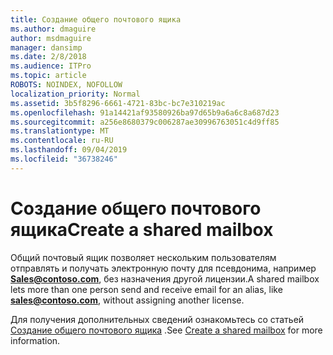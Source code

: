```yaml
---
title: Создание общего почтового ящика
ms.author: dmaguire
author: msdmaguire
manager: dansimp
ms.date: 2/8/2018
ms.audience: ITPro
ms.topic: article
ROBOTS: NOINDEX, NOFOLLOW
localization_priority: Normal
ms.assetid: 3b5f8296-6661-4721-83bc-bc7e310219ac
ms.openlocfilehash: 91a14421af93580926ba97d65b9a6a6c8a687d23
ms.sourcegitcommit: a256e8680379c006287ae30996763051c4d9ff85
ms.translationtype: MT
ms.contentlocale: ru-RU
ms.lasthandoff: 09/04/2019
ms.locfileid: "36738246"
---
```

# <a name="create-a-shared-mailbox"></a><span data-ttu-id="3da91-102">Создание общего почтового ящика</span><span class="sxs-lookup"><span data-stu-id="3da91-102">Create a shared mailbox</span></span>

<span data-ttu-id="3da91-103">Общий почтовый ящик позволяет нескольким пользователям отправлять и получать электронную почту для псевдонима, например **Sales@contoso.com**, без назначения другой лицензии.</span><span class="sxs-lookup"><span data-stu-id="3da91-103">A shared mailbox lets more than one person send and receive email for an alias, like **sales@contoso.com**, without assigning another license.</span></span>
  
<span data-ttu-id="3da91-104">Для получения дополнительных сведений ознакомьтесь со статьей [Создание общего почтового ящика](https://docs.microsoft.com/office365/admin/email/create-a-shared-mailbox) .</span><span class="sxs-lookup"><span data-stu-id="3da91-104">See [Create a shared mailbox](https://docs.microsoft.com/office365/admin/email/create-a-shared-mailbox) for more information.</span></span> 
  

